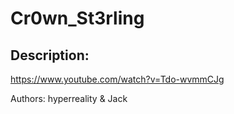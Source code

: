 
# Cr0wn_St3rling
## Description:
https://www.youtube.com/watch?v=Tdo-wvmmCJg

Authors: hyperreality & Jack

